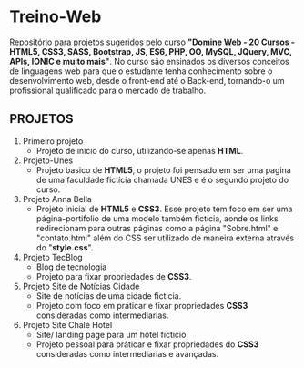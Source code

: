 # Treino-Web
Repositório para projetos sugeridos pelo curso **"Domine Web - 20 Cursos - HTML5, CSS3, SASS, Bootstrap, JS, ES6, PHP, OO, MySQL, JQuery, MVC, APIs, IONIC e muito mais"**.
No curso são ensinados os diversos conceitos de linguagens web para que o estudante tenha conhecimento sobre o desenvolvimento web, desde o front-end até o Back-end, tornando-o um profissional qualificado para o mercado de trabalho.

## PROJETOS
1. Primeiro projeto
	- Projeto de inicio do curso, utilizando-se apenas **HTML**.
2. Projeto-Unes
	- Projeto basico de **HTML5**, o projeto foi pensado em ser uma pagina de uma faculdade fictícia chamada UNES e é o segundo projeto do curso.
3. Projeto Anna Bella
	- Projeto inicial de **HTML5** e **CSS3**. Esse projeto tem foco em ser uma página-portifolio de uma modelo também fictícia, aonde os links redirecionam para outras páginas como a página "Sobre.html" e "contato.html" além do CSS ser utilizado de maneira externa através do "**style.css**".
4. Projeto TecBlog
	- Blog de tecnologia
	- Projeto para fixar propriedades de **CSS3**.
5. Projeto Site de Notícias Cidade
	- Site de notícias de uma cidade ficticia.
	- Projeto com foco em práticar e fixar propriedades **CSS3** consideradas como intermediarias.
6. Projeto Site Chalé Hotel
	- Site/ landing page para um hotel ficticio.
	- Projeto pessoal para práticar e fixar propriedades do **CSS3** consideradas como intermediarias e avançadas.
